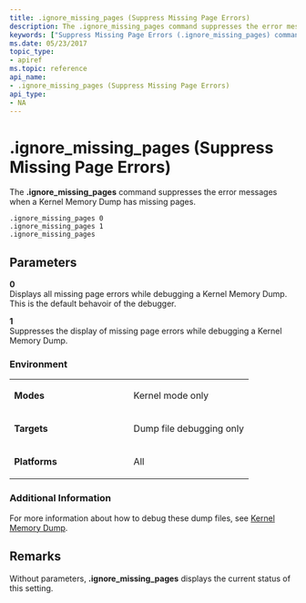 ```yaml
---
title: .ignore_missing_pages (Suppress Missing Page Errors)
description: The .ignore_missing_pages command suppresses the error messages when a Kernel Memory Dump has missing pages.
keywords: ["Suppress Missing Page Errors (.ignore_missing_pages) command", ".ignore_missing_pages (Suppress Missing Page Errors) Windows Debugging"]
ms.date: 05/23/2017
topic_type:
- apiref
ms.topic: reference
api_name:
- .ignore_missing_pages (Suppress Missing Page Errors)
api_type:
- NA
---
```


# .ignore\_missing\_pages (Suppress Missing Page Errors)


The **.ignore\_missing\_pages** command suppresses the error messages when a Kernel Memory Dump has missing pages.

```dbgcmd
.ignore_missing_pages 0
.ignore_missing_pages 1
.ignore_missing_pages 
```

## <span id="ddk_meta_suppress_missing_page_errors_dbg"></span><span id="DDK_META_SUPPRESS_MISSING_PAGE_ERRORS_DBG"></span>Parameters


<span id="_______0______"></span> **0**   
Displays all missing page errors while debugging a Kernel Memory Dump. This is the default behavoir of the debugger.

<span id="_______1"></span> **1**  
Suppresses the display of missing page errors while debugging a Kernel Memory Dump.

### <span id="Environment"></span><span id="environment"></span><span id="ENVIRONMENT"></span>Environment

<table>
<colgroup>
<col width="50%" />
<col width="50%" />
</colgroup>
<tbody>
<tr class="odd">
<td align="left"><p><strong>Modes</strong></p></td>
<td align="left"><p>Kernel mode only</p></td>
</tr>
<tr class="even">
<td align="left"><p><strong>Targets</strong></p></td>
<td align="left"><p>Dump file debugging only</p></td>
</tr>
<tr class="odd">
<td align="left"><p><strong>Platforms</strong></p></td>
<td align="left"><p>All</p></td>
</tr>
</tbody>
</table>

 

### <span id="Additional_Information"></span><span id="additional_information"></span><span id="ADDITIONAL_INFORMATION"></span>Additional Information

For more information about how to debug these dump files, see [Kernel Memory Dump](kernel-memory-dump.md).

## Remarks

Without parameters, **.ignore\_missing\_pages** displays the current status of this setting.

 

 





